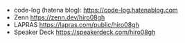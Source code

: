 - code-log (hatena blog): https://code-log.hatenablog.com
- Zenn https://zenn.dev/hiro08gh
- LAPRAS https://lapras.com/public/hiro08gh
- Speaker Deck https://speakerdeck.com/hiro08gh
